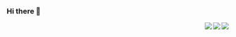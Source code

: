 ### Hi there 👋
<div align="right" style="width:100px; display:inline" >
<div style="display:block"><img align="right" src="https://github-readme-stats.vercel.app/api?username=Macr0phag3&show_icons=true&theme=radical&hide_title=true"></div>
<div><img align="right" src="https://img.shields.io/badge/Language-Python-brightgreen?style=flat&logo=c%2b%2b" /></div>
<div><img align="right" src="https://img.shields.io/badge/Platform-Linux-brightgreen?style=flat&logo=red%20hat" /></div>
</div>

